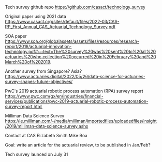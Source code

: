 Tech survey github repo
https://github.com/casact/technology_survey

Original paper using 2021 data
https://www.casact.org/sites/default/files/2022-03/CAS-RP_First_Annual_CAS_Actuarial_Technology_Survey.pdf

SOA paper
https://www.soa.org/globalassets/assets/files/resources/research-report/2019/actuarial-innovation-technology.pdf#:~:text=The%20survey%20was%20sent%20to%20all%20actuaries%20who,collection%20occurred%20in%20February%20and%20March%20of%202019.

Another survey from Singapore?  Asia?
https://www.actuaries.digital/2022/05/26/data-science-for-actuaries-survey-shapes-future-objectives/

PwC's 2019 actuarial robotic process automation (RPA) survey report
https://www.pwc.com/gx/en/industries/financial-services/publications/pwc-2019-actuarial-robotic-process-automation-survey-report.html

Milliman Data Science Survey
https://ie.milliman.com/-/media/milliman/importedfiles/uploadedfiles/insight/2019/milliman-data-science-survey.ashx




Contact at CAS
  Elizabeth Smith
  Mike Boa


Goal: write an article for the actuarial review, to be published in Jan/Feb?

Tech survey launced on July 31

